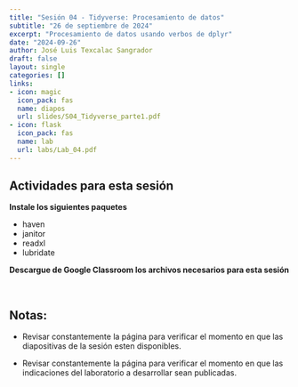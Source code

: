 ```yaml
---
title: "Sesión 04 - Tidyverse: Procesamiento de datos"
subtitle: "26 de septiembre de 2024"
excerpt: "Procesamiento de datos usando verbos de dplyr"
date: "2024-09-26"
author: José Luis Texcalac Sangrador
draft: false
layout: single
categories: []
links:
- icon: magic
  icon_pack: fas
  name: diapos
  url: slides/S04_Tidyverse_parte1.pdf
- icon: flask
  icon_pack: fas
  name: lab
  url: labs/Lab_04.pdf
---
```


## Actividades para esta sesión 


**Instale los siguientes paquetes**
- haven
- janitor
- readxl
- lubridate

**Descargue de Google Classroom los archivos necesarios para esta sesión**

&nbsp;

## Notas:

* Revisar constantemente la página para verificar el momento en que las 
diapositivas de la sesión esten disponibles.

* Revisar constantemente la página para verificar el momento en que las 
indicaciones del laboratorio a desarrollar sean publicadas.

&nbsp;

